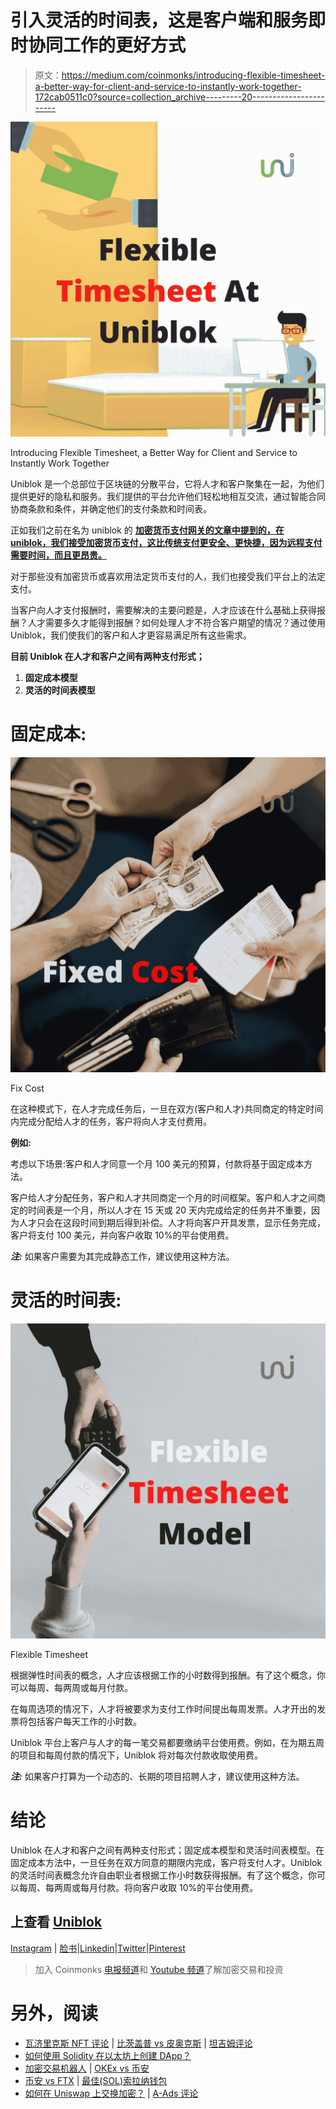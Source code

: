 # 引入灵活的时间表，这是客户端和服务即时协同工作的更好方式

> 原文：<https://medium.com/coinmonks/introducing-flexible-timesheet-a-better-way-for-client-and-service-to-instantly-work-together-172cab0511c0?source=collection_archive---------20----------------------->

![](img/59f0db5991e23ce965722261cc8b2cae.png)

Introducing Flexible Timesheet, a Better Way for Client and Service to Instantly Work Together

Uniblok 是一个总部位于区块链的分散平台，它将人才和客户聚集在一起，为他们提供更好的隐私和服务。我们提供的平台允许他们轻松地相互交流，通过智能合同协商条款和条件，并确定他们的支付条款和时间表。

正如我们之前在名为 uniblok 的 [**加密货币支付网关的文章中提到的，在 uniblok，我们接受加密货币支付，这比传统支付更安全、更快捷，因为远程支付需要时间，而且更昂贵。**](/@uniblok/cryptocurrency-payment-gateway-at-uniblok-1024953692d7)

对于那些没有加密货币或喜欢用法定货币支付的人，我们也接受我们平台上的法定支付。

当客户向人才支付报酬时，需要解决的主要问题是，人才应该在什么基础上获得报酬？人才需要多久才能得到报酬？如何处理人才不符合客户期望的情况？通过使用 Uniblok，我们使我们的客户和人才更容易满足所有这些需求。

**目前 Uniblok 在人才和客户之间有两种支付形式；**

1.  **固定成本模型**
2.  **灵活的时间表模型**

# 固定成本:

![](img/60fa91278e6c7c5ebda4743177536af9.png)

Fix Cost

在这种模式下，在人才完成任务后，一旦在双方(客户和人才)共同商定的特定时间内完成分配给人才的任务，客户将向人才支付费用。

**例如:**

考虑以下场景:客户和人才同意一个月 100 美元的预算，付款将基于固定成本方法。

客户给人才分配任务，客户和人才共同商定一个月的时间框架。客户和人才之间商定的时间表是一个月，所以人才在 15 天或 20 天内完成给定的任务并不重要，因为人才只会在这段时间到期后得到补偿。人才将向客户开具发票，显示任务完成，客户将支付 100 美元，并向客户收取 10%的平台使用费。

***注:*** 如果客户需要为其完成静态工作，建议使用这种方法。

# 灵活的时间表:

![](img/94f12c24aabf73aac1265217e73738bd.png)

Flexible Timesheet

根据弹性时间表的概念，人才应该根据工作的小时数得到报酬。有了这个概念，你可以每周、每两周或每月付款。

在每周选项的情况下，人才将被要求为支付工作时间提出每周发票。人才开出的发票将包括客户每天工作的小时数。

Uniblok 平台上客户与人才的每一笔交易都要缴纳平台使用费。例如，在为期五周的项目和每周付款的情况下，Uniblok 将对每次付款收取使用费。

***注:*** 如果客户打算为一个动态的、长期的项目招聘人才，建议使用这种方法。

# 结论

Uniblok 在人才和客户之间有两种支付形式；固定成本模型和灵活时间表模型。在固定成本方法中，一旦任务在双方同意的期限内完成，客户将支付人才。Uniblok 的灵活时间表概念允许自由职业者根据工作小时数获得报酬。有了这个概念，你可以每周、每两周或每月付款。将向客户收取 10%的平台使用费。

## 上查看 [Uniblok](https://uniblok.io/)

[Instagram](https://www.instagram.com/uniblok_techpvtltd/) | [脸书](https://www.facebook.com/Uniblok-Tech-Pvt-Ltd-115934447782742/)|[Linkedin](https://www.linkedin.com/company/uniblok-tech-pvt-ltd)|[Twitter](https://twitter.com/UniblokPVTLTD)|[Pinterest](https://in.pinterest.com/UniblokTechPvtLtd/)

> 加入 Coinmonks [电报频道](https://t.me/coincodecap)和 [Youtube 频道](https://www.youtube.com/c/coinmonks/videos)了解加密交易和投资

# 另外，阅读

*   [瓦济里克斯 NFT 评论](https://coincodecap.com/wazirx-nft-review) | [比茨盖普 vs 皮奥克斯](https://coincodecap.com/bitsgap-vs-pionex) | [坦吉姆评论](https://coincodecap.com/tangem-wallet-review)
*   [如何使用 Solidity 在以太坊上创建 DApp？](https://coincodecap.com/create-a-dapp-on-ethereum-using-solidity)
*   [加密交易机器人](/coinmonks/crypto-trading-bot-c2ffce8acb2a) | [OKEx vs 币安](https://coincodecap.com/okex-vs-binance)
*   [币安 vs FTX](https://coincodecap.com/binance-vs-ftx) | [最佳(SOL)索拉纳钱包](https://coincodecap.com/solana-wallets)
*   [如何在 Uniswap 上交换加密？](https://coincodecap.com/swap-crypto-on-uniswap) | [A-Ads 评论](https://coincodecap.com/a-ads-review)